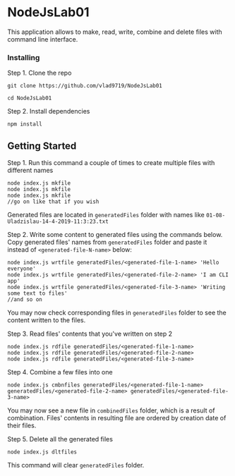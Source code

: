 # NodeJsLab01

This application allows to make, read, write, combine and delete files with command line interface.

### Installing

Step 1. Clone the repo
```
git clone https://github.com/vlad9719/NodeJsLab01

cd NodeJsLab01
```

Step 2. Install dependencies
```
npm install
```

## Getting Started

Step 1. Run this command a couple of times to create multiple files with different names
```
node index.js mkfile
node index.js mkfile
node index.js mkfile
//go on like that if you wish
```

Generated files are located  in ```generatedFiles``` folder with names like ```01-08-Uladzislau-14-4-2019-11:3:23.txt```

Step 2. Write some content to generated files using the commands below. Copy generated files' names from ```generatedFiles``` 
folder and paste it instead of ```<generated-file-N-name>``` below:

```
node index.js wrtfile generatedFiles/<generated-file-1-name> 'Hello everyone'
node index.js wrtfile generatedFiles/<generated-file-2-name> 'I am CLI app'
node index.js wrtfile generatedFiles/<generated-file-3-name> 'Writing some text to files'
//and so on
```

You may now check corresponding files in ```generatedFiles``` folder to see the content written to the files.

Step 3. Read files' contents that you've written on step 2

```
node index.js rdfile generatedFiles/<generated-file-1-name>
node index.js rdfile generatedFiles/<generated-file-2-name>
node index.js rdfile generatedFiles/<generated-file-3-name>
```

Step 4. Combine a few files into one

```
node index.js cmbnfiles generatedFiles/<generated-file-1-name> generatedFiles/<generated-file-2-name> generatedFiles/<generated-file-3-name>
```

You may now see a new file in ```combinedFiles``` folder, which is a result of combination. 
Files' contents in resulting file are ordered by creation date of their files.

Step 5. Delete all the generated files
```
node index.js dltfiles
```
This command will clear ```generatedFiles``` folder.
